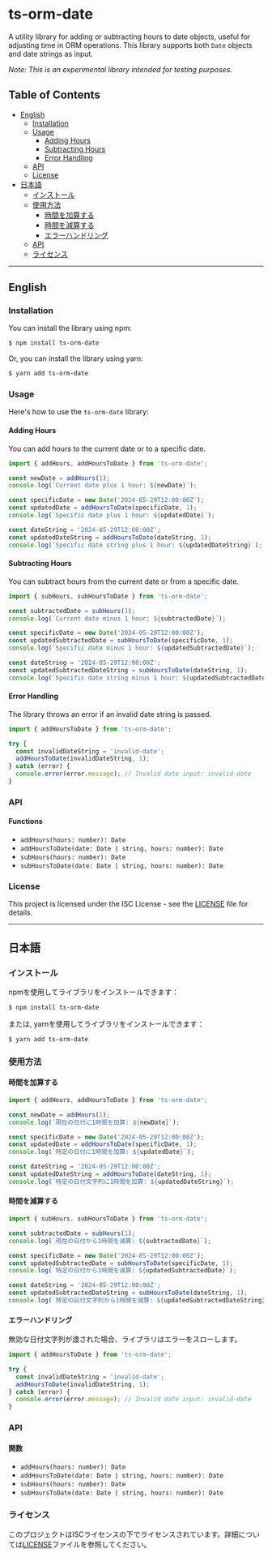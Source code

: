 # ts-orm-date

A utility library for adding or subtracting hours to date objects, useful for adjusting time in ORM operations. This library supports both `Date` objects and date strings as input.

*Note: This is an experimental library intended for testing purposes.*

## Table of Contents

- [English](#english)
  - [Installation](#installation)
  - [Usage](#usage)
    - [Adding Hours](#adding-hours)
    - [Subtracting Hours](#subtracting-hours)
    - [Error Handling](#error-handling)
  - [API](#api)
  - [License](#license)
- [日本語](#日本語)
  - [インストール](#インストール)
  - [使用方法](#使用方法)
    - [時間を加算する](#時間を加算する)
    - [時間を減算する](#時間を減算する)
    - [エラーハンドリング](#エラーハンドリング)
  - [API](#api-1)
  - [ライセンス](#ライセンス)

---

## English

### Installation

You can install the library using npm:

```bash
$ npm install ts-orm-date
```

Or, you can install the library using yarn:

```bash
$ yarn add ts-orm-date
```

### Usage

Here's how to use the `ts-orm-date` library:

#### Adding Hours

You can add hours to the current date or to a specific date.

```typescript
import { addHours, addHoursToDate } from 'ts-orm-date';

const newDate = addHours(1);
console.log(`Current date plus 1 hour: ${newDate}`);

const specificDate = new Date('2024-05-29T12:00:00Z');
const updatedDate = addHoursToDate(specificDate, 1);
console.log(`Specific date plus 1 hour: ${updatedDate}`);

const dateString = '2024-05-29T12:00:00Z';
const updatedDateString = addHoursToDate(dateString, 1);
console.log(`Specific date string plus 1 hour: ${updatedDateString}`);
```

#### Subtracting Hours

You can subtract hours from the current date or from a specific date.

```typescript
import { subHours, subHoursToDate } from 'ts-orm-date';

const subtractedDate = subHours(1);
console.log(`Current date minus 1 hour: ${subtractedDate}`);

const specificDate = new Date('2024-05-29T12:00:00Z');
const updatedSubtractedDate = subHoursToDate(specificDate, 1);
console.log(`Specific date minus 1 hour: ${updatedSubtractedDate}`);

const dateString = '2024-05-29T12:00:00Z';
const updatedSubtractedDateString = subHoursToDate(dateString, 1);
console.log(`Specific date string minus 1 hour: ${updatedSubtractedDateString}`);
```

#### Error Handling

The library throws an error if an invalid date string is passed.

```typescript
import { addHoursToDate } from 'ts-orm-date';

try {
  const invalidDateString = 'invalid-date';
  addHoursToDate(invalidDateString, 1);
} catch (error) {
  console.error(error.message); // Invalid date input: invalid-date
}
```

### API

#### Functions

- `addHours(hours: number): Date`
- `addHoursToDate(date: Date | string, hours: number): Date`
- `subHours(hours: number): Date`
- `subHoursToDate(date: Date | string, hours: number): Date`

### License

This project is licensed under the ISC License - see the [LICENSE](LICENSE) file for details.

---

## 日本語

### インストール

npmを使用してライブラリをインストールできます：

```bash
$ npm install ts-orm-date
```

または, yarnを使用してライブラリをインストールできます：

```bash
$ yarn add ts-orm-date
```

### 使用方法

#### 時間を加算する

```typescript
import { addHours, addHoursToDate } from 'ts-orm-date';

const newDate = addHours(1);
console.log(`現在の日付に1時間を加算: ${newDate}`);

const specificDate = new Date('2024-05-29T12:00:00Z');
const updatedDate = addHoursToDate(specificDate, 1);
console.log(`特定の日付に1時間を加算: ${updatedDate}`);

const dateString = '2024-05-29T12:00:00Z';
const updatedDateString = addHoursToDate(dateString, 1);
console.log(`特定の日付文字列に1時間を加算: ${updatedDateString}`);
```

#### 時間を減算する

```typescript
import { subHours, subHoursToDate } from 'ts-orm-date';

const subtractedDate = subHours(1);
console.log(`現在の日付から1時間を減算: ${subtractedDate}`);

const specificDate = new Date('2024-05-29T12:00:00Z');
const updatedSubtractedDate = subHoursToDate(specificDate, 1);
console.log(`特定の日付から1時間を減算: ${updatedSubtractedDate}`);

const dateString = '2024-05-29T12:00:00Z';
const updatedSubtractedDateString = subHoursToDate(dateString, 1);
console.log(`特定の日付文字列から1時間を減算: ${updatedSubtractedDateString}`);
```

#### エラーハンドリング

無効な日付文字列が渡された場合、ライブラリはエラーをスローします。

```typescript
import { addHoursToDate } from 'ts-orm-date';

try {
  const invalidDateString = 'invalid-date';
  addHoursToDate(invalidDateString, 1);
} catch (error) {
  console.error(error.message); // Invalid date input: invalid-date
}
```

### API

#### 関数

- `addHours(hours: number): Date`
- `addHoursToDate(date: Date | string, hours: number): Date`
- `subHours(hours: number): Date`
- `subHoursToDate(date: Date | string, hours: number): Date`

### ライセンス

このプロジェクトはISCライセンスの下でライセンスされています。詳細については[LICENSE](LICENSE)ファイルを参照してください。